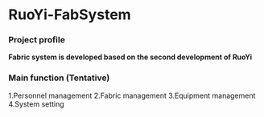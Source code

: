 # RuoYi-FabSystem

### Project profile

**Fabric system is developed based on the second development of RuoYi**

### Main function (Tentative)

1.Personnel management
2.Fabric management
3.Equipment management
4.System setting
